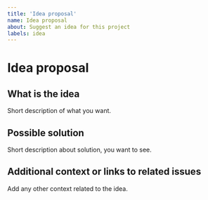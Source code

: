```yaml
---
title: 'Idea proposal'
name: Idea proposal
about: Suggest an idea for this project
labels: idea
---
```


# Idea proposal

## What is the idea

Short description of what you want.
<!-- For example: it is necessary to add support of russian alfabet. -->

## Possible solution

Short description about solution, you want to see.
<!-- For example: Change encoding used for working. -->

## Additional context or links to related issues

Add any other context related to the idea.
<!-- For example: It is necesarry to change data type for storing symbols to `wchar` -->
